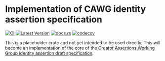 # Implementation of CAWG identity assertion specification

[![CI](https://github.com/contentauth/c2pa-rs/actions/workflows/ci.yml/badge.svg)](https://github.com/contentauth/c2pa-rs/actions/workflows/ci.yml) [![Latest Version](https://img.shields.io/crates/v/cawg-identity.svg)](https://crates.io/crates/cawg-identity) [![docs.rs](https://img.shields.io/docsrs/cawg-identity)](https://docs.rs/cawg-identity/) [![codecov](https://codecov.io/gh/contentauth/c2pa-rs/branch/main/graph/badge.svg?token=YVHWI19EGN)](https://codecov.io/gh/contentauth/c2pa-rs)

This is a placeholder crate and not yet intended to be used directly. This will become an implementation of the core of the [Creator Assertions Working Group identity assertion draft specification](https://creator-assertions.github.io/identity/).
